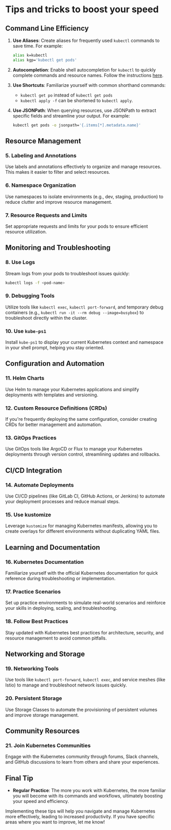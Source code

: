 # Tips and tricks to boost your speed

## Command Line Efficiency

1. **Use Aliases**: Create aliases for frequently used `kubectl` commands to save time. For example:

   ```bash
   alias k=kubectl
   alias kgp='kubectl get pods'
   ```

2. **Autocompletion**: Enable shell autocompletion for `kubectl` to quickly complete commands and resource names. Follow the instructions [here](https://kubernetes.io/docs/tasks/tools/install-kubectl/#enabling-shell-autocompletion).

3. **Use Shortcuts**: Familiarize yourself with common shorthand commands:

   - `kubectl get po` instead of `kubectl get pods`
   - `kubectl apply -f` can be shortened to `kubectl apply`.

4. **Use JSONPath**: When querying resources, use JSONPath to extract specific fields and streamline your output. For example:

   ```bash
   kubectl get pods -o jsonpath='{.items[*].metadata.name}'
   ```

## Resource Management

### 5. **Labeling and Annotations**

Use labels and annotations effectively to organize and manage resources. This makes it easier to filter and select resources.

### 6. **Namespace Organization**

Use namespaces to isolate environments (e.g., dev, staging, production) to reduce clutter and improve resource management.

### 7. **Resource Requests and Limits**

Set appropriate requests and limits for your pods to ensure efficient resource utilization.

## Monitoring and Troubleshooting

### 8. **Use Logs**

Stream logs from your pods to troubleshoot issues quickly:

```bash
kubectl logs -f <pod-name>
```

### 9. **Debugging Tools**

Utilize tools like `kubectl exec`, `kubectl port-forward`, and temporary debug containers (e.g., `kubectl run -it --rm debug --image=busybox`) to troubleshoot directly within the cluster.

### 10. **Use `kube-ps1`**

Install `kube-ps1` to display your current Kubernetes context and namespace in your shell prompt, helping you stay oriented.

## Configuration and Automation

### 11. **Helm Charts**

Use Helm to manage your Kubernetes applications and simplify deployments with templates and versioning.

### 12. **Custom Resource Definitions (CRDs)**

If you're frequently deploying the same configuration, consider creating CRDs for better management and automation.

### 13. **GitOps Practices**

Use GitOps tools like ArgoCD or Flux to manage your Kubernetes deployments through version control, streamlining updates and rollbacks.

## CI/CD Integration

### 14. **Automate Deployments**

Use CI/CD pipelines (like GitLab CI, GitHub Actions, or Jenkins) to automate your deployment processes and reduce manual steps.

### 15. **Use kustomize**

Leverage `kustomize` for managing Kubernetes manifests, allowing you to create overlays for different environments without duplicating YAML files.

## Learning and Documentation

### 16. **Kubernetes Documentation**

Familiarize yourself with the official Kubernetes documentation for quick reference during troubleshooting or implementation.

### 17. **Practice Scenarios**

Set up practice environments to simulate real-world scenarios and reinforce your skills in deploying, scaling, and troubleshooting.

### 18. **Follow Best Practices**

Stay updated with Kubernetes best practices for architecture, security, and resource management to avoid common pitfalls.

## Networking and Storage

### 19. **Networking Tools**

Use tools like `kubectl port-forward`, `kubectl exec`, and service meshes (like Istio) to manage and troubleshoot network issues quickly.

### 20. **Persistent Storage**

Use Storage Classes to automate the provisioning of persistent volumes and improve storage management.

## Community Resources

### 21. **Join Kubernetes Communities**

Engage with the Kubernetes community through forums, Slack channels, and GitHub discussions to learn from others and share your experiences.

## Final Tip

- **Regular Practice**: The more you work with Kubernetes, the more familiar you will become with its commands and workflows, ultimately boosting your speed and efficiency.

Implementing these tips will help you navigate and manage Kubernetes more effectively, leading to increased productivity. If you have specific areas where you want to improve, let me know!
